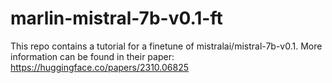# marlin-mistral-7b-v0.1-ft
This repo contains a tutorial for a finetune of mistralai/mistral-7b-v0.1. More information can be found in their paper: https://huggingface.co/papers/2310.06825
